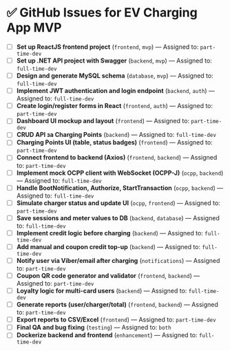 # ✅ GitHub Issues for EV Charging App MVP

- [ ] **Set up ReactJS frontend project** (`frontend`, `mvp`) — Assigned to: `part-time-dev`
- [ ] **Set up .NET API project with Swagger** (`backend`, `mvp`) — Assigned to: `full-time-dev`
- [ ] **Design and generate MySQL schema** (`database`, `mvp`) — Assigned to: `full-time-dev`
- [ ] **Implement JWT authentication and login endpoint** (`backend`, `auth`) — Assigned to: `full-time-dev`
- [ ] **Create login/register forms in React** (`frontend`, `auth`) — Assigned to: `part-time-dev`
- [ ] **Dashboard UI mockup and layout** (`frontend`) — Assigned to: `part-time-dev`
- [ ] **CRUD API за Charging Points** (`backend`) — Assigned to: `full-time-dev`
- [ ] **Charging Points UI (table, status badges)** (`frontend`) — Assigned to: `part-time-dev`
- [ ] **Connect frontend to backend (Axios)** (`frontend`, `backend`) — Assigned to: `part-time-dev`
- [ ] **Implement mock OCPP client with WebSocket (OCPP-J)** (`ocpp`, `backend`) — Assigned to: `full-time-dev`
- [ ] **Handle BootNotification, Authorize, StartTransaction** (`ocpp`, `backend`) — Assigned to: `full-time-dev`
- [ ] **Simulate charger status and update UI** (`ocpp`, `frontend`) — Assigned to: `part-time-dev`
- [ ] **Save sessions and meter values to DB** (`backend`, `database`) — Assigned to: `full-time-dev`
- [ ] **Implement credit logic before charging** (`backend`) — Assigned to: `full-time-dev`
- [ ] **Add manual and coupon credit top-up** (`backend`) — Assigned to: `full-time-dev`
- [ ] **Notify user via Viber/email after charging** (`notifications`) — Assigned to: `part-time-dev`
- [ ] **Coupon QR code generator and validator** (`frontend`, `backend`) — Assigned to: `part-time-dev`
- [ ] **Loyalty logic for multi-card users** (`backend`) — Assigned to: `full-time-dev`
- [ ] **Generate reports (user/charger/total)** (`frontend`, `backend`) — Assigned to: `part-time-dev`
- [ ] **Export reports to CSV/Excel** (`frontend`) — Assigned to: `part-time-dev`
- [ ] **Final QA and bug fixing** (`testing`) — Assigned to: `both`
- [ ] **Dockerize backend and frontend** (`enhancement`) — Assigned to: `full-time-dev`
